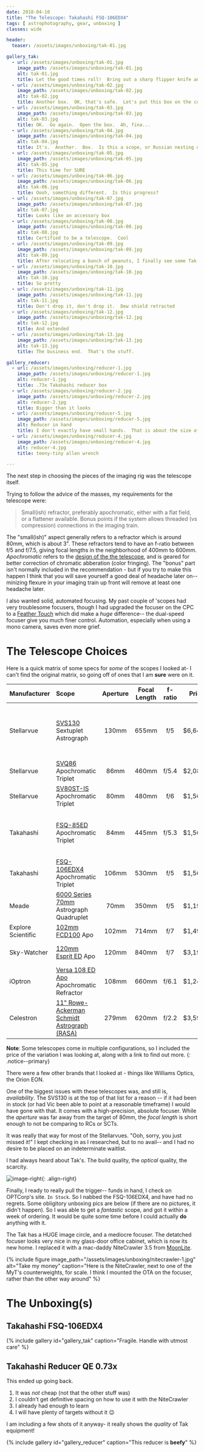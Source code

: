 ```yaml
---
date: 2018-04-10
title: "The Telescope: Takahashi FSQ-106EDX4"
tags: [ astrophotography, gear, unboxing ]
classes: wide

header:
  teaser: /assets/images/unboxing/tak-01.jpg

gallery_tak:
  - url: /assets/images/unboxing/tak-01.jpg
    image_path: /assets/images/unboxing/tak-01.jpg
    alt: tak-01.jpg
    title: Let the good times roll!  Bring out a sharp flipper knife and open the box.  Look, it's...
  - url: /assets/images/unboxing/tak-02.jpg
    image_path: /assets/images/unboxing/tak-02.jpg
    alt: tak-02.jpg
    title: Another box.  OK, that's safe.  Let's put this box on the counter.
  - url: /assets/images/unboxing/tak-03.jpg
    image_path: /assets/images/unboxing/tak-03.jpg
    alt: tak-03.jpg
    title: OK.  Go again.  Open the box.  Ah, fina...
  - url: /assets/images/unboxing/tak-04.jpg
    image_path: /assets/images/unboxing/tak-04.jpg
    alt: tak-04.jpg
    title: It's.  Another.  Box.  Is this a scope, or Russian nesting dolls?
  - url: /assets/images/unboxing/tak-05.jpg
    image_path: /assets/images/unboxing/tak-05.jpg
    alt: tak-05.jpg
    title: This time for SURE
  - url: /assets/images/unboxing/tak-06.jpg
    image_path: /assets/images/unboxing/tak-06.jpg
    alt: tak-06.jpg
    title: Oooh, something different.  Is this progress?
  - url: /assets/images/unboxing/tak-07.jpg
    image_path: /assets/images/unboxing/tak-07.jpg
    alt: tak-07.jpg
    title: Looks like an accessory box
  - url: /assets/images/unboxing/tak-08.jpg
    image_path: /assets/images/unboxing/tak-08.jpg
    alt: tak-08.jpg
    title: Certified to be a telescope.  Cool
  - url: /assets/images/unboxing/tak-09.jpg
    image_path: /assets/images/unboxing/tak-09.jpg
    alt: tak-09.jpg
    title: After relocating a bunch of peanuts, I finally see some Tak sea foam green 
  - url: /assets/images/unboxing/tak-10.jpg
    image_path: /assets/images/unboxing/tak-10.jpg
    alt: tak-10.jpg
    title: So pretty
  - url: /assets/images/unboxing/tak-11.jpg
    image_path: /assets/images/unboxing/tak-11.jpg
    alt: tak-11.jpg
    title: Don't drop it, don't drop it.  Dew shield retracted
  - url: /assets/images/unboxing/tak-12.jpg
    image_path: /assets/images/unboxing/tak-12.jpg
    alt: tak-12.jpg
    title: And extended
  - url: /assets/images/unboxing/tak-13.jpg
    image_path: /assets/images/unboxing/tak-13.jpg
    alt: tak-13.jpg
    title: The business end.  That's the stuff.

gallery_reducer:
  - url: /assets/images/unboxing/reducer-1.jpg
    image_path: /assets/images/unboxing/reducer-1.jpg
    alt: reducer-1.jpg
    title: .73x Takahashi reducer box
  - url: /assets/images/unboxing/reducer-2.jpg
    image_path: /assets/images/unboxing/reducer-2.jpg
    alt: reducer-2.jpg
    title: Bigger than it looks
  - url: /assets/images/unboxing/reducer-5.jpg
    image_path: /assets/images/unboxing/reducer-5.jpg
    alt: Reducer in hand
    title: I don't exactly have small hands.  That is about the size of a coffee cup
  - url: /assets/images/unboxing/reducer-4.jpg
    image_path: /assets/images/unboxing/reducer-4.jpg
    alt: reducer-4.jpg
    title: teeny-tiny allen wrench

---
```


The next step in choosing the pieces of the imaging rig was the telescope itself.  

Trying to follow the advice of the masses, my requirements for the telescope were:

> Small(ish) refractor, preferably apochromatic, either with a flat field, or a flattener available.  Bonus points if the system allows threaded (vs compression) connections in the imaging train.

<!--more-->

The "small(ish)" aspect generally refers to a refractor which is around 80mm, which is about 3". These refractors tend to have an f-ratio between f/5 and f/7.5, giving focal lengths in the neighborhood of 400mm to 600mm. _Apochromatic_ refers to the [design of the the telescope](https://en.wikipedia.org/wiki/Apochromat), and is geared for better correction of chromatic abberation (color fringing).   The "bonus" part isn't normally included in the recommendation - but if you try to make this happen I think that you will save yourself a good deal of headache later on-- minizing flexure in your imaging train up front will remove at least one headache later.  

I also wanted solid, automated focusing.  My past couple of 'scopes had very troublesome focusers, though I had upgraded the focuser on the CPC to a [Feather Touch](http://starlightinstruments.com/store/index.php?route=product/product&product_id=244) which did make a *huge* difference-- the dual-speed focuser give you much finer control.  Automation, especially when using a mono camera, saves even more grief.

# The Telescope Choices

Here is a quick matrix of some specs for _some_ of the scopes I looked at- I can't find the original matrix, so going off of ones that I am **sure** were on it.

| Manufacturer | Scope                                                                                                                              | Aperture | Focal Length | f-ratio | Price |Note      |
|:-------------|:-------------------------------------------------------------------------------------------------------------------------          |:--------:|:------------:|:-------:|------:|:------|
| Stellarvue   | [SVS130](https://www.stellarvue.com/stellarvue-svs130-130-mm-f-5-apo-sextuplet-astrograph/) Sextuplet Astrograph                   | 130mm    | 655mm        |  f/5    |$6,645 |Comes with Optec 3" TCF-S3 motorized, temperature compensating focuser |
| Stellarvue   | [SVQ86](https://www.stellarvue.com/stellarvue-svq86-astrograph/) Apochromatic Triplet                                              |  86mm    | 460mm        |  f/5.4  |$2,085 |3" focuser  |
| Stellarvue   | [SV80ST-IS](https://www.stellarvue.com/stellarvue-sv80st-is-imaging-refractor-telescope-system/) Apochromatic Triplet              |  80mm    | 480mm        |  f/6    |$1,560 |Includes Flattener|
| Takahashi    | [FSQ-85ED](https://optcorp.com/products/takahashi-fsq-85edx-astrograph-refractor-with-flattener) Apochromatic Triplet             |  84mm    | 445mm        |  f/5.3  |$1,560 |four element double ED Petzval system, Includes Flattener|
| Takahashi    | [FSQ-106EDX4](https://www.stellarvue.com/stellarvue-sv80st-is-imaging-refractor-telescope-system/) Apochromatic Triplet          | 106mm    | 530mm        |  f/5    |$1,560 |Includes Flattener|
| Meade        | [6000 Series 70mm](https://optcorp.com/products/meade-6000-series-70mm-astrograph-quadruplet-apo-refractord) Astrograph Quadruplet|  70mm    | 350mm        |  f/5    |$1,199 ||
| Explore Scientific | [102mm FCD100](https://optcorp.com/products/explore-scientific-102mm-fcd100-f-7-ed-apo-triplet-refractor) Apo                | 102mm    | 714mm        |  f/7    |$1,499 ||
| Sky-Watcher  | [120mm Esprit ED](https://optcorp.com/products/sky-watcher-esprit-120-ed-apo-refractor-s11420) Apo                                 | 120mm    | 840mm        |  f/7    |$3,199 |includes thread-on field flattener|
| iOptron      | [Versa 108 ED Apo](https://optcorp.com/products/ioptron-versa-108-ed-apochromatic-refractor-ota-6102) Apochromatic Refractor       | 108mm    | 660mm        |  f/6.1  |$1,248 |
| Celestron    | [11" Rowe-Ackerman Schmidt Astrograph (RASA)](https://optcorp.com/products/celestron-11-rasa-rowe-ackermann-schmidt-astrograph-ota)| 279mm    | 620mm        |  f/2.2  |$3,599 ||                                  

**Note**: Some telescopes come in multiple configurations, so I included the price of the variation I was looking at, along with a link to find out more.
{: .notice--primary}

There were a few other brands that I looked at - things like Williams Optics, the Orion EON.  

One of the biggest issues with these telescopes was, and still is, _availability_.  The SVS130 is at the top of that list for a reason -- if it had been in stock (or had Vic been able to point at a reasonable timeframe) I would have gone with that.  It comes with a high-precision, absolute focuser.  While the _aperture_ was far away from the target of 80mm, the _focal length_ is short enough to not be comparing to RCs or SCTs.  

It was really that way for most of the Stellarvues.  "Ooh, sorry, you just missed it!"  I kept checking in as I researched, but to no avail-- and I had no desire to be placed on an indeterminate waitlist.  

I had always heard about Tak's.  The build quality, the _optical_ quality, the scarcity.  

![image-right](https://media.giphy.com/media/TdwziQPhbNAzK/giphy.gif){: .align-right}

Finally, I ready to really pull the trigger-- funds in hand, I check on OPTCorp's site.  `In Stock`.  So I nabbed the FSQ-106EDX4, and have had no regrets.  Some obligitory unboxing pics are below (if there are no pictures, it didn't happen).  So I was able to get a _fantastic_ scope, and got it within a week of ordering.  It would be quite some time before I could actually **do** anything with it.

The Tak has a HUGE image circle, and a mediocre focuser.  The detatched focuser looks very nice in my glass-door office cabinet, which is now its new home.  I replaced it with a mac-daddy NiteCrawler 3.5 from [MoonLite](https://focuser.com).  

{%
  include figure image_path="/assets/images/unboxing/nitecrawler-1.jpg"
  alt="Take my money"
  caption="Here is the NiteCrawler, next to one of the MyT's counterweights, for scale.  I think I mounted the OTA on the focuser, rather than the other way around"
%}


# The Unboxing(s)

## Takahashi FSQ-106EDX4

{% include gallery id="gallery_tak" caption="Fragile.  Handle with utmost care" %}

## Takahashi Reducer QE 0.73x

This ended up going back.  

1. It was _not_ cheap (not that the other stuff was)
2. I couldn't get definitive spacing on how to use it with the NiteCrawler
3. I already had enough to learn
4. I will have plenty of targets without it :wink:

I am including a few shots of it anyway- it really shows the _quality_ of Tak equipment!

{% include gallery id="gallery_reducer" caption="This reducer is **beefy**" %}


